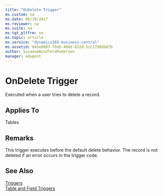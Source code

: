 ```yaml
---
title: "OnDelete Trigger"
ms.custom: na
ms.date: 06/19/2017
ms.reviewer: na
ms.suite: na
ms.tgt_pltfrm: na
ms.topic: article
ms.service: "dynamics365-business-central"
ms.assetid: 045e0883-f0ab-468d-832d-5cc1798db87b
author: SusanneWindfeldPedersen
manager: edupont
---
```



# OnDelete Trigger
Executed when a user tries to delete a record.  
  
## Applies To  
 Tables  
  
## Remarks  
 This trigger executes before the default delete behavior. The record is not deleted if an error occurs in the trigger code.  
  
## See Also  
 [Triggers](devenv-triggers.md)  
 [Table and Field Triggers](devenv-table-and-field-triggers.md)  